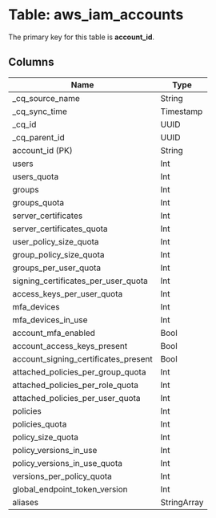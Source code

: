 # Table: aws_iam_accounts

The primary key for this table is **account_id**.

## Columns

| Name          | Type          |
| ------------- | ------------- |
|_cq_source_name|String|
|_cq_sync_time|Timestamp|
|_cq_id|UUID|
|_cq_parent_id|UUID|
|account_id (PK)|String|
|users|Int|
|users_quota|Int|
|groups|Int|
|groups_quota|Int|
|server_certificates|Int|
|server_certificates_quota|Int|
|user_policy_size_quota|Int|
|group_policy_size_quota|Int|
|groups_per_user_quota|Int|
|signing_certificates_per_user_quota|Int|
|access_keys_per_user_quota|Int|
|mfa_devices|Int|
|mfa_devices_in_use|Int|
|account_mfa_enabled|Bool|
|account_access_keys_present|Bool|
|account_signing_certificates_present|Bool|
|attached_policies_per_group_quota|Int|
|attached_policies_per_role_quota|Int|
|attached_policies_per_user_quota|Int|
|policies|Int|
|policies_quota|Int|
|policy_size_quota|Int|
|policy_versions_in_use|Int|
|policy_versions_in_use_quota|Int|
|versions_per_policy_quota|Int|
|global_endpoint_token_version|Int|
|aliases|StringArray|
